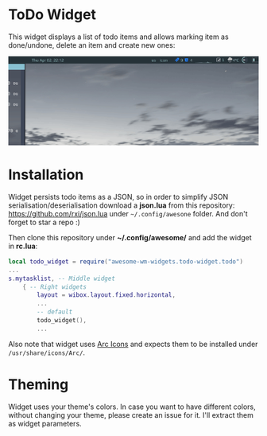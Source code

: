 # ToDo Widget

This widget displays a list of todo items and allows marking item as done/undone, delete an item and create new ones:

![screenshot](./todo.gif)

# Installation

Widget persists todo items as a JSON, so in order to simplify JSON serialisation/deserialisation download a **json.lua** from this repository: https://github.com/rxi/json.lua under `~/.config/awesone` folder. And don't forget to star a repo :)

Then clone this repository under **~/.config/awesome/** and add the widget in **rc.lua**:

```lua
local todo_widget = require("awesome-wm-widgets.todo-widget.todo")
...
s.mytasklist, -- Middle widget
	{ -- Right widgets
    	layout = wibox.layout.fixed.horizontal,
		...
        -- default        
        todo_widget(),
		...      
```
Also note that widget uses [Arc Icons](https://github.com/horst3180/arc-icon-theme) and expects them to be installed under `/usr/share/icons/Arc/`.

# Theming

Widget uses your theme's colors. In case you want to have different colors, without changing your theme, please create an issue for it. I'll extract them as widget parameters.
